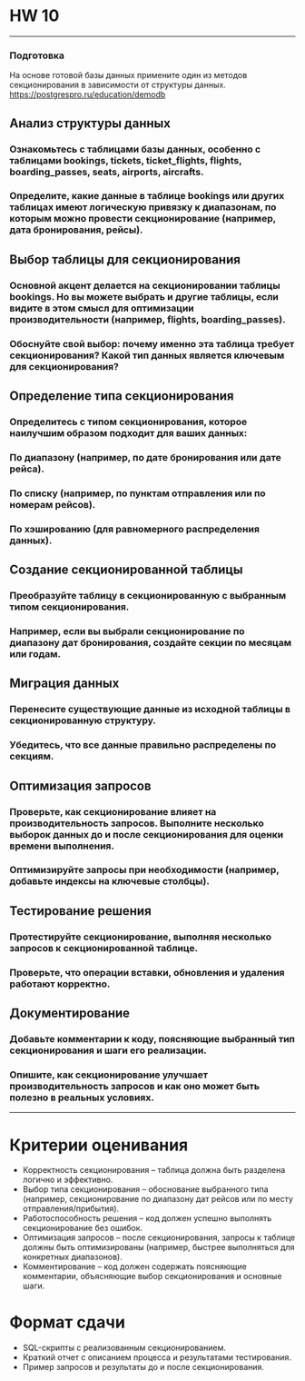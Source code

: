 # HW 10
 <hr>

### Подготовка

На основе готовой базы данных примените один из методов секционирования в зависимости от структуры данных.
https://postgrespro.ru/education/demodb


## Анализ структуры данных

### Ознакомьтесь с таблицами базы данных, особенно с таблицами bookings, tickets, ticket_flights, flights, boarding_passes, seats, airports, aircrafts.

### Определите, какие данные в таблице bookings или других таблицах имеют логическую привязку к диапазонам, по которым можно провести секционирование (например, дата бронирования, рейсы).



## Выбор таблицы для секционирования

### Основной акцент делается на секционировании таблицы bookings. Но вы можете выбрать и другие таблицы, если видите в этом смысл для оптимизации производительности (например, flights, boarding_passes).

### Обоснуйте свой выбор: почему именно эта таблица требует секционирования? Какой тип данных является ключевым для секционирования?



## Определение типа секционирования

### Определитесь с типом секционирования, которое наилучшим образом подходит для ваших данных:

### По диапазону (например, по дате бронирования или дате рейса).

### По списку (например, по пунктам отправления или по номерам рейсов).

### По хэшированию (для равномерного распределения данных).



## Создание секционированной таблицы

### Преобразуйте таблицу в секционированную с выбранным типом секционирования.

### Например, если вы выбрали секционирование по диапазону дат бронирования, создайте секции по месяцам или годам.



## Миграция данных

### Перенесите существующие данные из исходной таблицы в секционированную структуру.

### Убедитесь, что все данные правильно распределены по секциям.



## Оптимизация запросов

### Проверьте, как секционирование влияет на производительность запросов. Выполните несколько выборок данных до и после секционирования для оценки времени выполнения.

### Оптимизируйте запросы при необходимости (например, добавьте индексы на ключевые столбцы).



## Тестирование решения

### Протестируйте секционирование, выполняя несколько запросов к секционированной таблице.

### Проверьте, что операции вставки, обновления и удаления работают корректно.



## Документирование

### Добавьте комментарии к коду, поясняющие выбранный тип секционирования и шаги его реализации.

### Опишите, как секционирование улучшает производительность запросов и как оно может быть полезно в реальных условиях. 



<hr>

# Критерии оценивания
 - Корректность секционирования – таблица должна быть разделена логично и эффективно.
 - Выбор типа секционирования – обоснование выбранного типа (например, секционирование по диапазону дат рейсов или по месту отправления/прибытия).
 - Работоспособность решения – код должен успешно выполнять секционирование без ошибок.
 - Оптимизация запросов – после секционирования, запросы к таблице должны быть оптимизированы (например, быстрее выполняться для конкретных диапазонов).
 - Комментирование – код должен содержать поясняющие комментарии, объясняющие выбор секционирования и основные шаги.

# Формат сдачи
 - SQL-скрипты с реализованным секционированием.
 - Краткий отчет с описанием процесса и результатами тестирования.
 - Пример запросов и результаты до и после секционирования.